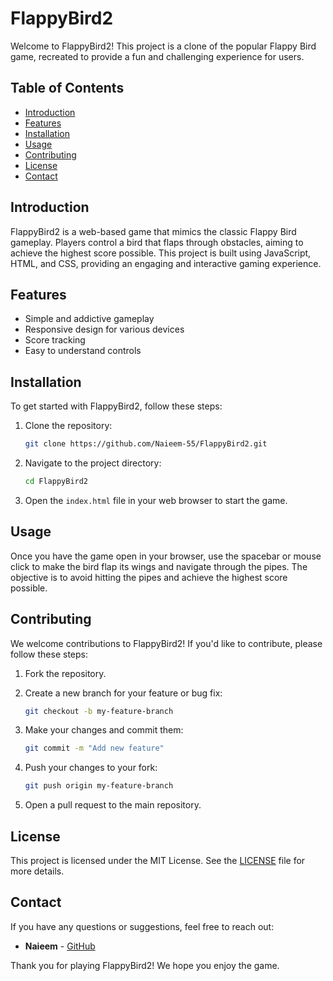 # FlappyBird2

Welcome to FlappyBird2! This project is a clone of the popular Flappy Bird game, recreated to provide a fun and challenging experience for users.

## Table of Contents

- [Introduction](#introduction)
- [Features](#features)
- [Installation](#installation)
- [Usage](#usage)
- [Contributing](#contributing)
- [License](#license)
- [Contact](#contact)

## Introduction

FlappyBird2 is a web-based game that mimics the classic Flappy Bird gameplay. Players control a bird that flaps through obstacles, aiming to achieve the highest score possible. This project is built using JavaScript, HTML, and CSS, providing an engaging and interactive gaming experience.

## Features

- Simple and addictive gameplay
- Responsive design for various devices
- Score tracking
- Easy to understand controls

## Installation

To get started with FlappyBird2, follow these steps:

1. Clone the repository:
    ```bash
    git clone https://github.com/Naieem-55/FlappyBird2.git
    ```

2. Navigate to the project directory:
    ```bash
    cd FlappyBird2
    ```

3. Open the `index.html` file in your web browser to start the game.

## Usage

Once you have the game open in your browser, use the spacebar or mouse click to make the bird flap its wings and navigate through the pipes. The objective is to avoid hitting the pipes and achieve the highest score possible.

## Contributing

We welcome contributions to FlappyBird2! If you'd like to contribute, please follow these steps:

1. Fork the repository.
2. Create a new branch for your feature or bug fix:
    ```bash
    git checkout -b my-feature-branch
    ```

3. Make your changes and commit them:
    ```bash
    git commit -m "Add new feature"
    ```

4. Push your changes to your fork:
    ```bash
    git push origin my-feature-branch
    ```

5. Open a pull request to the main repository.

## License

This project is licensed under the MIT License. See the [LICENSE](LICENSE) file for more details.

## Contact

If you have any questions or suggestions, feel free to reach out:

- **Naieem** - [GitHub](https://github.com/Naieem-55)

Thank you for playing FlappyBird2! We hope you enjoy the game.

